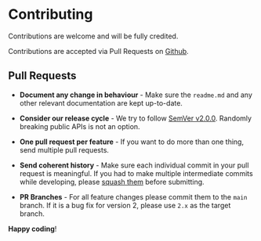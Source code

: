# Contributing

Contributions are welcome and will be fully credited.

Contributions are accepted via Pull Requests on [Github](https://github.com/Phoenix-H22/laravel-mail-editor).


## Pull Requests

- **Document any change in behaviour** - Make sure the `readme.md` and any other relevant documentation are kept up-to-date.

- **Consider our release cycle** - We try to follow [SemVer v2.0.0](http://semver.org/). Randomly breaking public APIs is not an option.

- **One pull request per feature** - If you want to do more than one thing, send multiple pull requests.

- **Send coherent history** - Make sure each individual commit in your pull request is meaningful. If you had to make multiple intermediate commits while developing, please [squash them](http://www.git-scm.com/book/en/v2/Git-Tools-Rewriting-History#Changing-Multiple-Commit-Messages) before submitting.

- **PR Branches** - For all feature changes please commit them to the `main` branch. If it is a bug fix for version 2, please use `2.x` as the target branch.

**Happy coding**!
